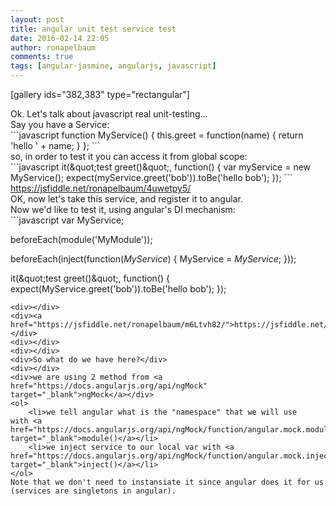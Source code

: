 ```yaml
---
layout: post
title: angular unit test service test
date: 2016-02-14 22:05
author: ronapelbaum
comments: true
tags: [angular-jasmine, angularjs, javascript]
---
```

[gallery ids="382,383" type="rectangular"]
<div>Ok. Let's talk about javascript real unit-testing...</div>
<div></div>
<div></div>
<!--more-->
<div>Say you have a Service:</div>
<div></div>
```javascript
function MyService() {
   this.greet = function(name) {
       return 'hello ' + name;
   }
};
```
<div></div>
<div>so, in order to test it you can access it from global scope:</div>
<div></div>
```javascript
it(&amp;quot;test greet()&amp;quot;, function() {
    var myService = new MyService();
    expect(myService.greet('bob')).toBe('hello bob');
});
```
<div></div>
<div><a href="https://jsfiddle.net/ronapelbaum/4uwetpy5/" target="_blank">https://jsfiddle.net/ronapelbaum/4uwetpy5/</a></div>
<div></div>
<div></div>
<div>OK, now let's take this service, and register it to angular.</div>
<div>Now we'd like to test it, using angular's DI mechanism:</div>
<div></div>
```javascript
var MyService;

beforeEach(module('MyModule'));

beforeEach(inject(function(_MyService_) {
    MyService = _MyService_;
}));

it(&amp;quot;test greet()&amp;quot;, function() {
    expect(MyService.greet('bob')).toBe('hello bob');
});
```
<div></div>
<div><a href="https://jsfiddle.net/ronapelbaum/m6Ltvh82/">https://jsfiddle.net/ronapelbaum/m6Ltvh82/</a></div>
<div></div>
<div></div>
<div>So what do we have here?</div>
<div></div>
<div>we are using 2 method from <a href="https://docs.angularjs.org/api/ngMock" target="_blank">ngMock</a></div>
<ol>
	<li>we tell angular what is the "namespace" that we will use with <a href="https://docs.angularjs.org/api/ngMock/function/angular.mock.module" target="_blank">module()</a></li>
	<li>we inject service to our local var with <a href="https://docs.angularjs.org/api/ngMock/function/angular.mock.inject" target="_blank">inject()</a></li>
</ol>
Note that we don't need to instansiate it since angular does it for us (services are singletons in angular).
